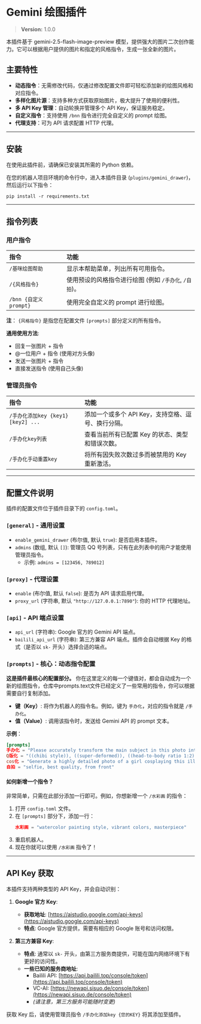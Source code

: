 # Gemini 绘图插件

> **Version:** 1.0.0

本插件基于 gemini-2.5-flash-image-preview 模型，提供强大的图片二次创作能力。它可以根据用户提供的图片和指定的风格指令，生成一张全新的图片。

## 主要特性

- **动态指令**：无需修改代码，仅通过修改配置文件即可轻松添加新的绘图风格和对应指令。
- **多样化图片源**：支持多种方式获取原始图片，极大提升了使用的便利性。
- **多 API Key 管理**：自动轮换并管理多个 API Key，保证服务稳定。
- **自定义指令**：支持使用 `/bnn` 指令进行完全自定义的 prompt 绘图。
- **代理支持**：可为 API 请求配置 HTTP 代理。

---

## 安装

在使用此插件前，请确保已安装其所需的 Python 依赖。

在您的机器人项目环境的命令行中，进入本插件目录 (`plugins/gemini_drawer`)，然后运行以下指令：

```shell
pip install -r requirements.txt
```

---

## 指令列表

### 用户指令

| 指令                  | 功能                                                   |
| :-------------------- | :----------------------------------------------------- |
| `/基咪绘图帮助`       | 显示本帮助菜单，列出所有可用指令。                     |
| `/{风格指令}`         | 使用预设的风格指令进行绘图 (例如 `/手办化`, `/自拍`)。 |
| `/bnn {自定义prompt}` | 使用完全自定义的 prompt 进行绘图。                     |

**注**： `{风格指令}` 是指您在配置文件 `[prompts]` 部分定义的所有指令。

**通用使用方法**:
- 回复一张图片 + 指令
- @一位用户 + 指令 (使用对方头像)
- 发送一张图片 + 指令
- 直接发送指令 (使用自己头像)

### 管理员指令

| 指令                               | 功能                                               |
| :--------------------------------- | :------------------------------------------------- |
| `/手办化添加key {key1} [key2] ...` | 添加一个或多个 API Key，支持空格、逗号、换行分隔。 |
| `/手办化key列表`                   | 查看当前所有已配置 Key 的状态、类型和错误次数。    |
| `/手办化手动重置key`               | 将所有因失败次数过多而被禁用的 Key 重新激活。      |

---

## 配置文件说明

插件的配置文件位于插件目录下的 `config.toml`。

### `[general]` - 通用设置

- `enable_gemini_drawer` (布尔值, 默认 `true`): 是否启用本插件。
- `admins` (数组, 默认 `[]`): 管理员 QQ 号列表，只有在此列表中的用户才能使用管理员指令。
  - 示例: `admins = [123456, 789012]`

### `[proxy]` - 代理设置

- `enable` (布尔值, 默认 `false`): 是否为 API 请求启用代理。
- `proxy_url` (字符串, 默认 `"http://127.0.0.1:7890"`): 你的 HTTP 代理地址。

### `[api]` - API 端点设置

- `api_url` (字符串): Google 官方的 Gemini API 端点。
- `bailili_api_url` (字符串): 第三方兼容 API 端点。插件会自动根据 Key 的格式（是否以 `sk-` 开头）选择合适的端点。

### `[prompts]` - 核心：动态指令配置

**这是插件最核心的配置部分。** 你在这里定义的每一个键值对，都会自动成为一个新的绘图指令，仓库中prompts.text文件已经定义了一些常用的指令，你可以根据需要自行复制添加。

- **键（Key）**: 将作为机器人的指令名。例如，键为 `手办化`，对应的指令就是 `/手办化`。
- **值（Value）**: 调用该指令时，发送给 Gemini API 的 prompt 文本。

**示例**：
```toml
[prompts]
手办化 = "Please accurately transform the main subject in this photo into a realistic, masterpiece-like 1/7 scale PVC statue..."
Q版化 = "((chibi style)), ((super-deformed)), ((head-to-body ratio 1:2))..."
cos化 = "Generate a highly detailed photo of a girl cosplaying this illustration, at Comiket..."
自拍 = "selfie, best quality, from front"
```

#### **如何新增一个指令？**

非常简单，只需在此部分添加一行即可。例如，你想新增一个 `/水彩画` 的指令：

1.  打开 `config.toml` 文件。
2.  在 `[prompts]` 部分下，添加一行：
    ```toml
    水彩画 = "watercolor painting style, vibrant colors, masterpiece"
    ```
3.  重启机器人。
4.  现在你就可以使用 `/水彩画` 指令了！

---

## API Key 获取

本插件支持两种类型的 API Key，并会自动识别：

1.  **Google 官方 Key**:
    -   **获取地址**: [https://aistudio.google.com/api-keys](https://aistudio.google.com/api-keys)
    -   **特点**: Google 官方提供，需要有相应的 Google 账号和访问权限。

2.  **第三方兼容 Key**:
    -   **特点**: 通常以 `sk-` 开头，由第三方服务商提供，可能在国内网络环境下有更好的访问性。
    -   **一些已知的服务商地址**:
        -   Bailili API: [https://api.bailili.top/console/token](https://api.bailili.top/console/token)
        -   VC-AI: [https://newapi.sisuo.de/console/token](https://newapi.sisuo.de/console/token)
        -   *(请注意，第三方服务可能随时变更)*

获取 Key 后，请使用管理员指令 `/手办化添加key {您的KEY}` 将其添加至插件。
